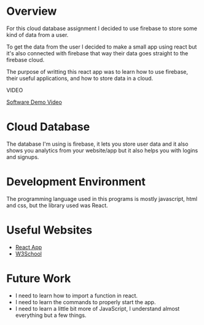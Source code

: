 # Overview

For this cloud database assignment I decided to use firebase to store some kind of data from a user.

To get the data from the user I decided to make a small app using react but it's also connected with firebase that way their data goes straight to the firebase cloud.

The purpose of writting this react app was to learn how to use firebase, their useful applications, and how to store data in a cloud.

VIDEO

[Software Demo Video](http://youtube.link.goes.here)

# Cloud Database

The database I'm using is firebase, it lets you store user data and it also shows you analytics from your website/app but it also helps you with logins and signups.

# Development Environment

The programming language used in this programs is mostly javascript, html and css, but the library used was React.

# Useful Websites

- [React App]([http://url.link.goes.here](https://create-react-app.dev/docs/getting-started/))
- [W3School]([http://url.link.goes.here](https://www.w3schools.com/REACT/DEFAULT.ASP))

# Future Work

- I need to learn how to import a function in react.
- I need to learn the commands to properly start the app. 
- I need to learn a little bit more of JavaScript, I understand almost everything but a few things.
